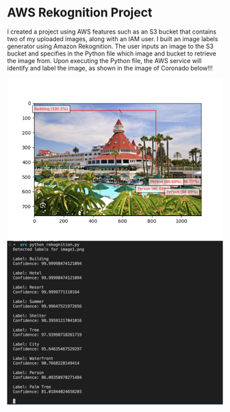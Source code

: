 # AWS Rekognition Project
I created a project using AWS features such as an S3 bucket that contains two of my uploaded images, along with an IAM user. I built an image labels generator using Amazon Rekognition. The user inputs an image to the S3 bucket and specifies in the Python file which image and bucket to retrieve the image from. Upon executing the Python file, the AWS service will identify and label the image, as shown in the image of Coronado below!!!

![Figure 1](./Figure_1.png)
![Terminal](./terminal.png)
